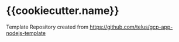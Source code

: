 # {{cookiecutter.name}}

Template Repository created from https://github.com/telus/gcp-app-nodejs-template

